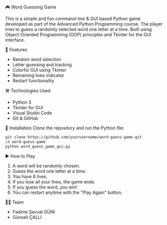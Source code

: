 🎮 Word Guessing Game

This is a simple and fun command-line & GUI based Python game developed as part of the Advanced Python Programming course. The player tries to guess a randomly selected word one letter at a time. Built using Object-Oriented Programming (OOP) principles and Tkinter for the GUI interface.

📌 Features
- Random word selection
- Letter guessing and tracking
- Colorful GUI using Tkinter
- Remaining lives indicator
- Restart functionality

 🛠 Technologies Used
- Python 3
- Tkinter for GUI
- Visual Studio Code
- Git & GitHub

🚀 Installation
Clone the repository and run the Python file:
```bash
git clone https://github.com/yourusername/word-guess-game.git
cd word-guess-game
python word_guess_game_gui.py
```

 ▶️ How to Play
1. A word will be randomly chosen.
2. Guess the word one letter at a time.
3. You have 6 lives.
4. If you lose all your lives, the game ends.
5. If you guess the word, you win!
6. You can restart anytime with the "Play Again" button.

 👩‍💻 Team
- Fadime Şevval GÜNİ
- Günseli ÇALLI
